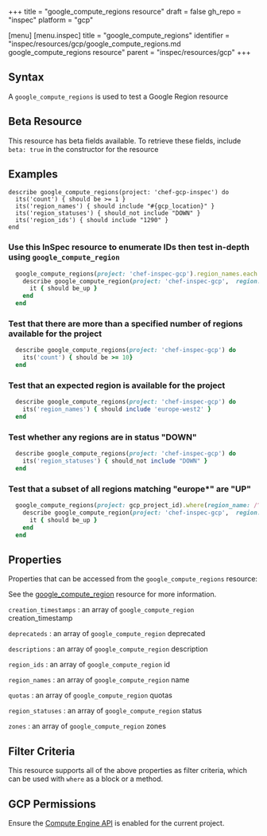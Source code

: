 +++
title = "google_compute_regions resource"
draft = false
gh_repo = "inspec"
platform = "gcp"

[menu]
  [menu.inspec]
    title = "google_compute_regions"
    identifier = "inspec/resources/gcp/google_compute_regions.md google_compute_regions resource"
    parent = "inspec/resources/gcp"
+++

## Syntax

A `google_compute_regions` is used to test a Google Region resource

## Beta Resource

This resource has beta fields available. To retrieve these fields, include `beta: true` in the constructor for the resource

## Examples

```
describe google_compute_regions(project: 'chef-gcp-inspec') do
  its('count') { should be >= 1 }
  its('region_names') { should include "#{gcp_location}" }
  its('region_statuses') { should_not include "DOWN" }
  its('region_ids') { should include "1290" }
end
```

### Use this InSpec resource to enumerate IDs then test in-depth using `google_compute_region`

```ruby
  google_compute_regions(project: 'chef-inspec-gcp').region_names.each do |region_name|
    describe google_compute_region(project: 'chef-inspec-gcp',  region: region_name) do
      it { should be_up }
    end
  end
```

### Test that there are more than a specified number of regions available for the project

```ruby
  describe google_compute_regions(project: 'chef-inspec-gcp') do
    its('count') { should be >= 10}
  end
```

### Test that an expected region is available for the project

```ruby
  describe google_compute_regions(project: 'chef-inspec-gcp') do
    its('region_names') { should include 'europe-west2' }
  end
```

### Test whether any regions are in status "DOWN"

```ruby
  describe google_compute_regions(project: 'chef-inspec-gcp') do
    its('region_statuses') { should_not include "DOWN" }
  end
```

### Test that a subset of all regions matching "europe\*" are "UP"

```ruby
  google_compute_regions(project: gcp_project_id).where(region_name: /^europe/).region_names.each do |region_name|
    describe google_compute_region(project: 'chef-inspec-gcp',  region: region_name) do
      it { should be_up }
    end
  end

```

## Properties

Properties that can be accessed from the `google_compute_regions` resource:

See the [google_compute_region](/inspec/resources/google_compute_region/#properties) resource for more information.

`creation_timestamps`
: an array of `google_compute_region` creation_timestamp

`deprecateds`
: an array of `google_compute_region` deprecated

`descriptions`
: an array of `google_compute_region` description

`region_ids`
: an array of `google_compute_region` id

`region_names`
: an array of `google_compute_region` name

`quotas`
: an array of `google_compute_region` quotas

`region_statuses`
: an array of `google_compute_region` status

`zones`
: an array of `google_compute_region` zones

## Filter Criteria

This resource supports all of the above properties as filter criteria, which can be used
with `where` as a block or a method.

## GCP Permissions

Ensure the [Compute Engine API](https://console.cloud.google.com/apis/library/compute.googleapis.com/) is enabled for the current project.

